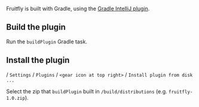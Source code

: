 
Fruitfly is built with Gradle, using the
[Gradle IntelliJ plugin](https://lp.jetbrains.com/gradle-intellij-plugin/).

## Build the plugin

Run the `buildPlugin` Gradle task.

## Install the plugin

/ `Settings` / `Plugins` / `<gear icon at top right>` /
`Install plugin from disk ...`

Select the zip that `buildPlugin` built in
`/build/distributions` (e.g. `fruitfly-1.0.zip`).
